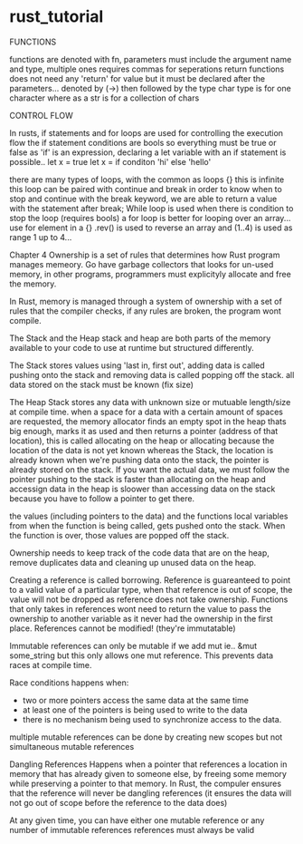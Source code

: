 # rust_tutorial

 FUNCTIONS 
 
 functions are denoted with fn, parameters must include the argument name and type, multiple ones requires commas for seperations 
 return functions does not need any 'return' for value but it must be declared after the parameters... denoted by (->) then followed by the type
 char type is for one character where as a str is for a collection of chars

 CONTROL FLOW 

 In rusts, if statements and for loops are used for controlling the execution flow 
 the if statement conditions are bools so everything must be true or false 
 as 'if' is an expression, declaring a let variable with an if statement is possible.. 
 let x = true 
 let x = if conditon 'hi' else 'hello'

there are many types of loops, with the common as loops {} this is infinite
this loop can be paired with continue and break in order to know when to stop and continue
with the break keyword, we are able to return a value with the statement after break; 
While loop is used when there is condition to stop the loop (requires bools)
a for loop is better for looping over an array... use for element in a {}
.rev() is used to reverse an array and (1..4) is used as range 1 up to 4... 

Chapter 4 
Ownership is a set of rules that determines how Rust program manages memeory. 
Go have garbage collectors that looks for un-used memory, in other programs, programmers must explicityly allocate and free the memory. 

In Rust, memory is managed through a system of ownership with a set of rules that the compiler checks, if any rules are broken, the program wont compile.

The Stack and the Heap 
stack and heap are both parts of the memory available to your code to use at runtime but structured differently.

The Stack stores values using 'last in, first out', adding data is called pushing onto the stack and removing data is called popping off the stack. all data stored on the stack must be known (fix size)

The Heap Stack stores any data with unknown size or mutuable length/size at compile time. when a space for a data with a certain amount of spaces are requested, the memory allocator finds an empty spot in the heap thats big enough, marks it as used and then returns a pointer (address of that location), this is called allocating on the heap or allocating because the location of the data is not yet known whereas the Stack, the location is already known when we're pushing data onto the stack, the pointer is already stored on the stack. If you want the actual data, we must follow the pointer
pushing to the stack is faster than allocating on the heap and accessign data in the heap is sloower than accessing data on the stack because you have to follow a pointer to get there.

the values (including pointers to the data) and the functions local variables from when the function is being called, gets pushed onto the stack. When the function is over, those values are popped off the stack. 

Ownership needs to keep track of the code data that are on the heap, remove duplicates data and cleaning up unused data on the heap. 

Creating a reference is called borrowing.
Reference is guareanteed to point to a valid value of a particular type, when that reference is out of scope, the value will not be dropped as reference does not take ownership.
Functions that only takes in references wont need to return the value to pass the ownership to another variable as it never had the ownership in the first place. References cannot be modified! (they're immutatable)

Immutable references can only be mutable if we add mut ie.. &mut some_string but this only allows one mut reference. This prevents data races at compile time. 

Race conditions happens when: 
- two or more pointers access the same data at the same time 
- at least one of the pointers is being used to write to the data 
- there is no mechanism being used to synchronize access to the data. 

multiple mutable references can be done by creating new scopes but not simultaneous mutable references

Dangling References 
Happens when a pointer that references a location in memory that has already given to someone else, by freeing some memory while preserving a pointer to that memory. In Rust, the compuler ensures that the reference will never be dangling references (it ensures the data will not go out of scope before the reference to the data does)

At any given time, you can have either one mutable reference or any number of immutable references 
references must always be valid 